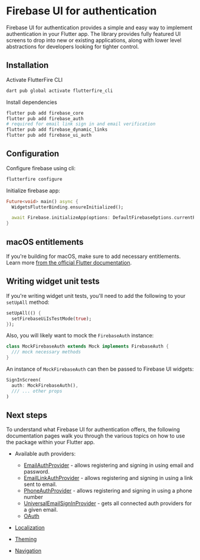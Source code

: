 # Firebase UI for authentication

Firebase UI for authentication provides a simple and easy way to implement authentication in your Flutter app.
The library provides fully featured UI screens to drop into new or existing applications, along with
lower level abstractions for developers looking for tighter control.

## Installation

Activate FlutterFire CLI

```sh
dart pub global activate flutterfire_cli
```

Install dependencies

```sh
flutter pub add firebase_core
flutter pub add firebase_auth
# required for email link sign in and email verification
flutter pub add firebase_dynamic_links
flutter pub add firebase_ui_auth
```

## Configuration

Configure firebase using cli:

```sh
flutterfire configure
```

Initialize firebase app:

```dart
Future<void> main() async {
  WidgetsFlutterBinding.ensureInitialized();

  await Firebase.initializeApp(options: DefaultFirebaseOptions.currentPlatform);
}
```

## macOS entitlements

If you're building for macOS, make sure to add necessary entitlements. Learn more [from the official Flutter documentation](https://docs.flutter.dev/platform-integration/macos/building#setting-up-entitlements).

## Writing widget unit tests

If you're writing widget unit tests, you'll need to add the following to your `setUpAll` method:

```dart
setUpAll(() {
  setFirebaseUiIsTestMode(true);
});
```

Also, you will likely want to mock the `FirebaseAuth` instance:

```dart
class MockFirebaseAuth extends Mock implements FirebaseAuth {
  /// mock necessary methods
}
```

An instance of `MockFirebaseAuth` can then be passed to Firebase UI widgets:

```dart
SignInScreen(
  auth: MockFirebaseAuth(),
  /// ... other props
)
```

## Next steps

To understand what Firebase UI for authentication offers, the following documentation pages walk you through the various topics on
how to use the package within your Flutter app.

- Available auth providers:

  - [EmailAuthProvider](./providers/email.md) - allows registering and signing in using email and password.
  - [EmailLinkAuthProvider](./providers/email-link.md) - allows registering and signing in using a link sent to email.
  - [PhoneAuthProvider](./providers/phone.md) - allows registering and signing in using a phone number
  - [UniversalEmailSignInProvider](./providers/universal-email-sign-in.md) - gets all connected auth providers for a given email.
  - [OAuth](./providers/oauth.md)

- [Localization](../firebase-ui-localizations.md)
- [Theming](./theming.md)
- [Navigation](./navigation.md)
